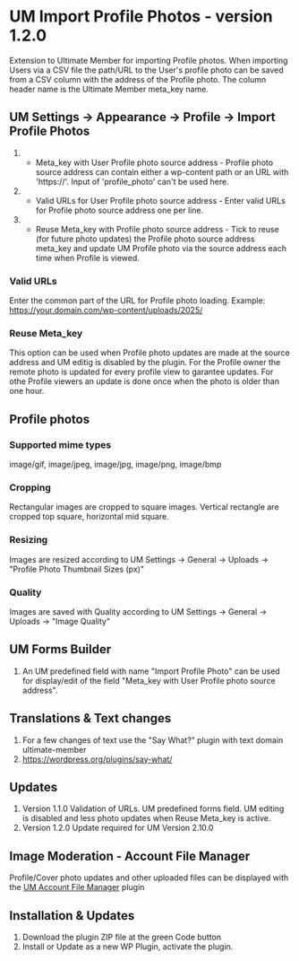 # UM Import Profile Photos - version 1.2.0
Extension to Ultimate Member for importing Profile photos. When importing Users via a CSV file the path/URL to the User's profile photo can be saved from a CSV column with the address of the Profile photo. The column header name is the Ultimate Member meta_key name.

## UM Settings -> Appearance -> Profile -> Import Profile Photos
1. *  Meta_key with User Profile photo source address - Profile photo source address can contain either a wp-content path or an URL with 'https://'. Input of 'profile_photo' can't be used here.
2. *  Valid URLs for User Profile photo source address - Enter valid URLs for Profile photo source address one per line.
3. *  Reuse Meta_key with Profile photo source address - Tick to reuse (for future photo updates) the Profile photo source address meta_key and update UM Profile photo via the source address each time when Profile is viewed.
### Valid URLs
Enter the common part of the URL for Profile photo loading. Example: https://your.domain.com/wp-content/uploads/2025/
### Reuse Meta_key
This option can be used when Profile photo updates are made at the source address and UM editig is disabled by the plugin. For the Profile owner the remote photo is updated for every profile view to garantee updates. For othe Profile viewers an update is done once when the photo is older than one hour.
## Profile photos
### Supported mime types
image/gif, image/jpeg, image/jpg, image/png, image/bmp
### Cropping
Rectangular images are cropped to square images. Vertical rectangle are cropped top square, horizontal mid square.
### Resizing
Images are resized according to UM Settings -> General -> Uploads -> "Profile Photo Thumbnail Sizes (px)"
### Quality
Images are saved with Quality according to UM Settings -> General -> Uploads -> "Image Quality"

## UM Forms Builder
1. An UM predefined field with name "Import Profile Photo" can be used for display/edit of the field "Meta_key with User Profile photo source address".

## Translations & Text changes
1. For a few changes of text use the "Say What?" plugin with text domain ultimate-member
2. https://wordpress.org/plugins/say-what/

## Updates
1. Version 1.1.0 Validation of URLs. UM predefined forms field. UM editing is disabled and less photo updates when Reuse Meta_key is active.
2. Version 1.2.0 Update required for UM Version 2.10.0

## Image Moderation - Account File Manager
Profile/Cover photo updates and other uploaded files can be displayed with the <a href="https://github.com/MissVeronica/um-account-file-manager">UM Account File Manager</a> plugin

## Installation & Updates
1. Download the plugin ZIP file at the green Code button
2. Install or Update as a new WP Plugin, activate the plugin.
